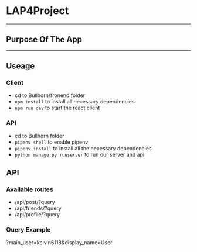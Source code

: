 # LAP4Project
--------------------------------
## Purpose Of The App

--------------------------------
## Useage
### Client
- cd to Bullhorn/fronend folder
- `npm install` to install all necessary dependencies
- `npm run dev` to start the react client
### API
- cd to Bullhorn folder
- `pipenv shell` to enable pipenv
- `pipenv install` to install all the necessary dependencies
- `python manage.py runserver` to run our server and api

## API
### Available routes
- /api/post/?query
- /api/friends/?query
- /api/profile/?query
### Query Example
?main_user=kelvin6118&display_name=User
